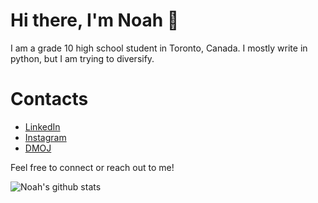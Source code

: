 # Hi there, I'm Noah 👋 

I am a grade 10 high school student in Toronto, Canada. I mostly write in python, but I am trying to diversify. 


# Contacts
- <a href="https://www.linkedin.com/in/noah-virjee-939029193">LinkedIn</a>
- <a href="https://www.instagram.com/noahvirjee31/">Instagram</a>
- <a href="https://dmoj.ca/user/Pacal">DMOJ</a>

Feel free to connect or reach out to me!




![Noah's github stats](https://github-readme-stats.vercel.app/api?username=blucardin)

<!--
**blucardin/blucardin** is a ✨ _special_ ✨ repository because its `README.md` (this file) appears on your GitHub profile.

Here are some ideas to get you started:

- 🔭 I’m currently working on ...
- 🌱 I’m currently learning ...
- 👯 I’m looking to collaborate on ...
- 🤔 I’m looking for help with ...
- 💬 Ask me about ...
- 📫 How to reach me: ...
- 😄 Pronouns: ...
- ⚡ Fun fact: ...
-->
